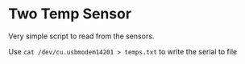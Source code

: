 # Two Temp Sensor

Very simple script to read from the sensors.

Use `cat /dev/cu.usbmodem14201 > temps.txt` to write the serial to file
